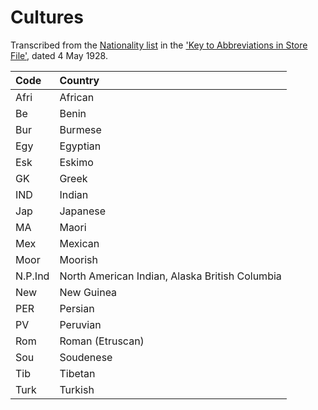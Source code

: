 # Cultures

Transcribed from the [Nationality list](https://wellcomecollection.org/works/rrbp6gd5/items?canvas=126) in the ['Key to Abbreviations in Store File'](https://wellcomecollection.org/works/rrbp6gd5/items?canvas=112), dated 4 May 1928.

| Code | Country |
| :--- | :--- |
| Afri | African |
| Be | Benin |
| Bur | Burmese |
| Egy | Egyptian |
| Esk | Eskimo |
| GK | Greek |
| IND | Indian |
| Jap | Japanese |
| MA | Maori |
| Mex | Mexican |
| Moor | Moorish |
| N.P.Ind | North American Indian, Alaska British Columbia |
| New | New Guinea |
| PER | Persian |
| PV | Peruvian |
| Rom | Roman \(Etruscan\) |
| Sou | Soudenese |
| Tib | Tibetan |
| Turk | Turkish |

